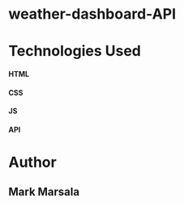 # weather-dashboard-API

# Technologies Used
#### HTML
#### CSS
#### JS
#### API

# Author
## Mark Marsala
